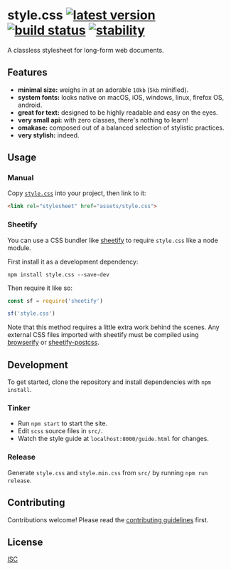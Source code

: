 # style.css [![latest version][npm-img]][npm-url] [![build status][travis-img]][travis-url] [![stability][stability-img]][stability-url]

[npm-img]: https://img.shields.io/npm/v/style.css.svg?style=flat-square
[npm-url]: https://www.npmjs.com/package/style.css
[travis-img]: https://img.shields.io/travis/ungoldman/style.css.svg?style=flat-square
[travis-url]: https://travis-ci.org/ungoldman/style.css
[stability-img]: https://img.shields.io/badge/stability-experimental-orange.svg?style=flat-square
[stability-url]: https://nodejs.org/api/documentation.html#documentation_stability_index"

A classless stylesheet for long-form web documents.

## Features
- **minimal size:** weighs in at an adorable `10kb` (`5kb` minified).
- **system fonts:** looks native on macOS, iOS, windows, linux, firefox OS, android.
- **great for text:** designed to be highly readable and easy on the eyes.
- **very small api:** with zero classes, there's nothing to learn!
- **omakase:** composed out of a balanced selection of stylistic practices.
- **very stylish:** indeed.

## Usage

### Manual

Copy [`style.css`](/style.css) into your project, then link to it:

```html
<link rel="stylesheet" href="assets/style.css">
```

### Sheetify

You can use a CSS bundler like [sheetify](https://github.com/stackcss/sheetify#use-npm-packages) to require `style.css` like a node module.

First install it as a development dependency:

```
npm install style.css --save-dev
```

Then require it like so:

```js
const sf = require('sheetify')

sf('style.css')
```

Note that this method requires a little extra work behind the scenes. Any external CSS files imported with sheetify must be compiled using [browserify](https://github.com/substack/node-browserify) or [sheetify-postcss](https://github.com/stackcss/sheetify-postcss).

## Development

To get started, clone the repository and install dependencies with `npm install`.

### Tinker

- Run `npm start` to start the site.
- Edit `scss` source files in `src/`.
- Watch the style guide at `localhost:8000/guide.html` for changes.

### Release

Generate `style.css` and `style.min.css` from `src/` by running `npm run release`.

## Contributing

Contributions welcome! Please read the [contributing guidelines](contributing.md) first.

## License

[ISC](LICENSE.md)

